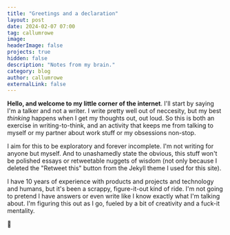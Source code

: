 ```yaml
---
title: "Greetings and a declaration"
layout: post
date: 2024-02-07 07:00
tag: callumrowe
image: 
headerImage: false
projects: true
hidden: false
description: "Notes from my brain."
category: blog
author: callumrowe
externalLink: false
---
```


**Hello, and welcome to my little corner of the internet**. I'll start by saying I'm a talker and not a writer. I write pretty well out of neccesity, but my best *thinking* happens when I get my thoughts out, out loud. So this is both an exercise in writing-to-think, and an activity that keeps me from talking to myself or my partner about work stuff or my obsessions non-stop. 

I aim for this to be exploratory and forever incomplete. I'm not writing for anyone but myself. And to unashamedly state the obvious, this stuff won't be polished essays or retweetable nuggets of wisdom (not only because I deleted the "Retweet this" button from the Jekyll theme I used for this site). 

I have 10 years of experience with products and projects and technology and humans, but it's been a scrappy, figure-it-out kind of ride. I'm not going to pretend I have answers or even write like I know exactly what I'm talking about. I'm figuring this out as I go, fueled by a bit of creativity and a fuck-it mentality. 

👋